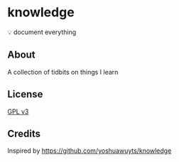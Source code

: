 # knowledge
💡 document everything

## About

A collection of tidbits on things I learn

## License

[GPL v3](https://github.com/M4rk9696/knowledge/blob/master/LICENSE)

## Credits

Inspired by https://github.com/yoshuawuyts/knowledge
